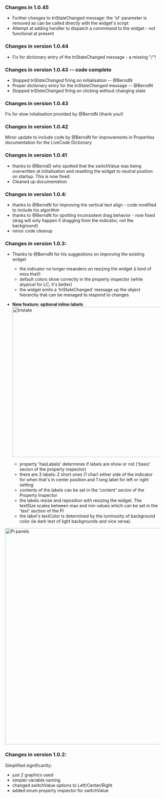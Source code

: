 ### Changes in 1.0.45 <br>
- Further changes to triStateChanged message: the 'id' parameter is removed as can be called directly with the widget's script
- Attempt at adding handler to dispatch a commmand to the widget - not functional at present

### Changes in version 1.0.44 <br>
- Fix for dictionary entry of the triStateChanged message - a missing "/"!

### Changes in version 1.0.43 -- code complete <br>
- Stopped _triStateChanged_ firing on initialisation -- @BerndN
- Proper dictionary entry for the _triStateChanged_ message -- @BerndN
- Stopped _triStateChanged_ firing on clicking without changing state

### Changes in version 1.0.43 <br>
Fix for slow initalisation provided by @BerndN (thank you!)

### Changes in version 1.0.42 <br>
Minor update to include code by @BerndN for improvements in Properties documentation for the LiveCode Dictionary

### Changes in version 1.0.41 <br>
- thanks to @BerndD who spotted that the switchValue was being overwritten at initialisation and resetting the widget to neutral position on startup. This is now fixed.
- Cleaned up documentation

### Changes in version 1.0.4: <br>
- thanks to @BerndN for improving the vertical text align - code modified to include his algorithm
- thanks to @BerndN for spotting inconsistent drag behavior - now fixed (drag will only happen if dragging from the indicator, not the background)
- minor code cleanup

  
### Changes in version 1.0.3: <br>
- Thanks to @BerndN for his suggestions on improving the existing widget
    - the indicator no longer meanders on resizing the widget (i kind of miss that!)
    - default colors show correctly in the property inspector (while atypical for LC, it's better)
    - the widget emits a 'triStateChanged' message up the object hierarchy that can be managed to respond to changes


- **New feature: optional inline labels** <br>
<img width="491" alt="tristate" src="https://github.com/stam66/tristate/assets/5677273/be4ef39b-0f56-45e0-b53f-599cc08ecbc7"><br>
    - property 'hasLabels' determines if labels are show or not ('basic' secion of the property inspector)
    - there are 3 labels: 2 short ones (1 char) either side of the indicator for when that's in center position and 1 long label for left or right setting
    - contents of the labels can be set in the 'content' secion of the Property Inspector
    - the labels resize and reposition with resizing the widget. The textSize scales between max and min values which can be set in the 'text' section of the PI
    - the label's textColor is determined by the luminosity of background color (ie dark text of light backgrounds and vice versa).
<img width="707" alt="PI panels" src="https://github.com/stam66/tristate/assets/5677273/9167d955-a4a9-41f1-972a-ca11bd5ca69e">


### Changes in version 1.0.2: <br>
Simplified significantly:
- just 2 graphics used
- simpler variable naming
- changed switchValue options to Left/Center/Right
- added enum property inspector for switchValue
